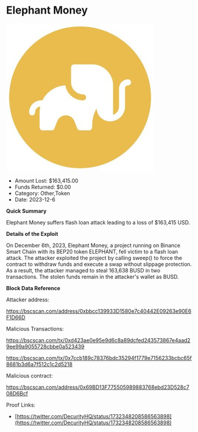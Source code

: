 # Elephant Money
![Elephant Money](/rektimages/Elephant-Money-Exploit.png)
- Amount Lost: $163,415.00
- Funds Returned: $0.00
- Category: Other,Token
- Date: 2023-12-6

**Quick Summary**

Elephant Money suffers flash loan attack leading to a loss of $163,415 USD.

  


 **Details of the Exploit**

On December 6th, 2023, Elephant Money, a project running on Binance Smart Chain with its BEP20 token ELEPHANT, fell victim to a flash loan attack. The attacker exploited the project by calling sweep() to force the contract to withdraw funds and execute a swap without slippage protection. As a result, the attacker managed to steal 163,638 BUSD in two transactions. The stolen funds remain in the attacker's wallet as BUSD.

  


 **Block Data Reference**

Attacker address:

https://bscscan.com/address/0xbbcc139933D1580e7c40442E09263e90E6F1D66D

  


Malicious Transactions:

https://bscscan.com/tx/0xd423ae0e95e9d6c8a89dcfed243573867e4aad29ee99a9055728cbbe0a523439

https://bscscan.com/tx/0x7ccb189c78376bdc35294f1779e7156233bcbc65f8681b3d6a7f512c1c2d5218

  


Malicious contract:

https://bscscan.com/address/0x69BD13F775505989883768ebd23D528c708D6Bcf


Proof Links:
- [https://twitter.com/DecurityHQ/status/1732348208586563898](https://twitter.com/DecurityHQ/status/1732348208586563898)


